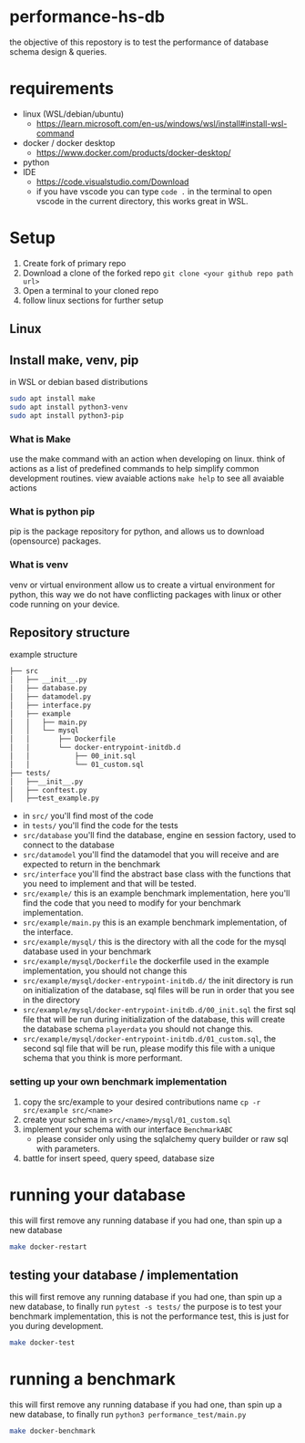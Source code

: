 # performance-hs-db
the objective of this repostory is to test the performance of database schema design & queries.

# requirements
- linux (WSL/debian/ubuntu)
    - https://learn.microsoft.com/en-us/windows/wsl/install#install-wsl-command
- docker / docker desktop
    - https://www.docker.com/products/docker-desktop/
- python
- IDE
    - https://code.visualstudio.com/Download
    - if you have vscode you can type `code .` in the terminal to open vscode in the current directory, this works great in WSL.

# Setup
1. Create fork of primary repo
2. Download a clone of the forked repo `git clone <your github repo path url>`
3. Open a terminal to your cloned repo
4. follow linux sections for further setup

## Linux
## Install make, venv, pip
in WSL or debian based distributions
```sh
sudo apt install make
sudo apt install python3-venv
sudo apt install python3-pip
```
###  What is Make
use the make command with an action when developing on linux. think of actions as a list of predefined commands to help simplify common development routines.
view avaiable actions
`make help` to see all avaiable actions
### What is python pip
pip is the package repository for python, and allows us to download (opensource) packages.
###  What is venv
venv or virtual environment allow us to create a virtual environment for python, this way we do not have conflicting packages with linux or other code running on your device.

## Repository structure
example structure
```sh
├── src
│   ├── __init__.py
│   ├── database.py
│   ├── datamodel.py
│   ├── interface.py
│   ├── example
│   │   ├── main.py
│   │   └── mysql
│   │       ├── Dockerfile
│   │       └── docker-entrypoint-initdb.d
│   │           ├── 00_init.sql
│   │           └── 01_custom.sql
├── tests/
│   ├──__init__.py
│   ├── conftest.py
│   ├──test_example.py
```
- in `src/` you'll find most of the code
- in `tests/` you'll find the code for the tests
- `src/database` you'll find the database, engine en session factory, used to connect to the database
- `src/datamodel` you'll find the datamodel that you will receive and are expected to return in the benchmark
- `src/interface` you'll find the abstract base class with the functions that you need to implement and that will be tested.
- `src/example/` this is an example benchmark implementation, here you'll find the code that you need to modify for your benchmark implementation.
- `src/example/main.py` this is an example benchmark implementation, of the interface.
- `src/example/mysql/` this is the directory with all the code for the mysql database used in your benchmark
- `src/example/mysql/Dockerfile` the dockerfile used in the example implementation, you should not change this
- `src/example/mysql/docker-entrypoint-initdb.d/` the init directory is run on initialization of the database, sql files will be run in order that you see in the directory
- `src/example/mysql/docker-entrypoint-initdb.d/00_init.sql` the first sql file that will be run during initialization of the database, this will create the database schema `playerdata` you should not change this.
- `src/example/mysql/docker-entrypoint-initdb.d/01_custom.sql`, the second sql file that will be run, please modify this file with a unique schema that you think is more performant.
### setting up your own benchmark implementation
1. copy the src/example to your desired contributions name `cp -r src/example src/<name>`
2. create your schema in `src/<name>/mysql/01_custom.sql`
3. implement your schema with our interface `BenchmarkABC`
    - please consider only using the sqlalchemy query builder or raw sql with parameters.
3. battle for insert speed, query speed, database size


# running your database
this will first remove any running database if you had one, than spin up a new database
```sh
make docker-restart
```

## testing your database / implementation
this will first remove any running database if you had one, than spin up a new database, to finally run `pytest -s tests/`
the purpose is to test your benchmark implementation, this is not the performance test, this is just for you during development.
```sh
make docker-test
```
# running a benchmark
this will first remove any running database if you had one, than spin up a new database, to finally run `python3 performance_test/main.py`
```sh
make docker-benchmark
```